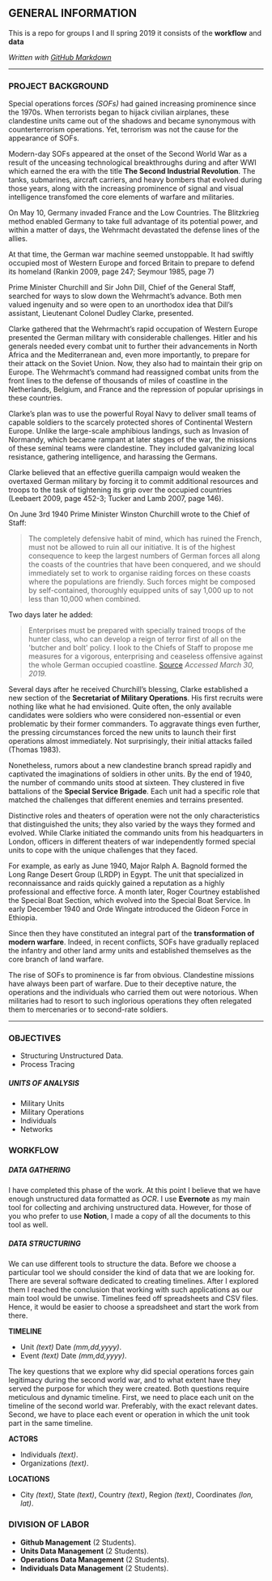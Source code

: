 ## GENERAL INFORMATION

This is a repo for groups I and II spring 2019 it consists of the **workflow** and **data** 

_Written with [GitHub Markdown](https://help.github.com/en/categories/writing-on-github)_

----
### PROJECT BACKGROUND

Special operations forces _(SOFs)_ had gained increasing prominence since the 1970s. When terrorists began to hijack civilian  airplanes, these clandestine units came out of the shadows and became synonymous with counterterrorism operations. Yet, terrorism was not the cause for the appearance of SOFs. 

Modern-day SOFs appeared at the onset of the Second World War as a result of the unceasing technological breakthroughs during and after WWI which earned the era with the title **The Second Industrial Revolution**. The tanks, submarines, aircraft carriers, and heavy bombers that evolved during those years, along with the increasing prominence of signal and visual intelligence transfomed the core elements of warfare and militaries. 

On May 10, Germany invaded France and the Low Countries. The Blitzkrieg method enabled Germany to take full advantage of its potential power, and within a matter of days, the Wehrmacht devastated the defense lines of the allies. 

At that time, the German war machine seemed unstoppable. It had swiftly occupied most of Western Europe and forced Britain to prepare to defend its homeland (Rankin 2009, page 247; Seymour 1985, page 7) 

Prime Minister Churchill and Sir John Dill, Chief of the General Staff, searched for ways to slow down the Wehrmacht’s advance. Both men valued ingenuity and so were open to an unorthodox idea that Dill’s assistant, Lieutenant Colonel Dudley Clarke, presented.

Clarke gathered that the Wehrmacht’s rapid occupation of Western Europe presented the German military with considerable challenges. Hitler and his generals needed every combat unit to further their advancements in North Africa and the Mediterranean and, even more importantly, to prepare for their attack on the Soviet Union. Now, they also had to maintain their grip on Europe. The Wehrmacht’s command had reassigned combat units from the front lines to the defense of thousands of miles of coastline in the Netherlands, Belgium, and France and the repression of popular uprisings in these countries.

Clarke’s plan was to use the powerful Royal Navy to deliver small teams of capable soldiers to the scarcely protected shores of Continental Western Europe. Unlike the large-scale amphibious landings, such as Invasion of Normandy, which became rampant at later stages of the war, the missions of these seminal teams were clandestine. They included galvanizing local resistance, gathering intelligence, and harassing the Germans.

Clarke believed that an effective guerilla campaign would weaken the overtaxed German military by forcing it to commit additional resources and troops to the task of tightening its grip over the occupied countries (Leebaert 2009, page 452-3; Tucker and Lamb 2007, page 146).

On June 3rd 1940 Prime Minister Winston Churchill wrote to the Chief of Staff:

> The completely defensive habit of mind, which has ruined the French, must not be allowed to ruin all our initiative. It is of the highest consequence to keep the largest numbers of German forces all along the coasts of the countries that have been conquered, and we should immediately set to work to organise raiding forces on these coasts where the populations are friendly. Such forces might be composed by self-contained, thoroughly equipped units of say 1,000 up to not less than 10,000 when combined.

Two days later he added:

> Enterprises must be prepared with specially trained troops of the hunter class, who can develop a reign of terror first of all on the 'butcher and bolt' policy. I look to the Chiefs of Staff to propose me measures for a vigorous, enterprising and ceaseless offensive against the whole German occupied coastline. [Source]( https://www.combinedops.com/No%201%20Commando.htm) _Accessed March 30, 2019._

Several days after he received Churchill’s blessing, Clarke established a new section of the **Secretariat of Military Operations**. His first recruits were nothing like what he had envisioned. Quite often, the only available candidates were soldiers who were considered non-essential or even problematic by their former commanders. To aggravate things even further, the pressing circumstances forced the new units to launch their first operations almost immediately. Not surprisingly, their initial attacks failed (Thomas 1983). 

Nonetheless, rumors about a new clandestine branch spread rapidly and captivated the imaginations of soldiers in other units. 
By the end of 1940, the number of commando units stood at sixteen. They clustered in five battalions of the **Special Service Brigade**. Each unit had a specific role that matched the challenges that different enemies and terrains presented. 

Distinctive roles and theaters of operation were not the only characteristics that distinguished the units; they also varied by the ways they formed and evolved. While Clarke initiated the commando units from his headquarters in London, officers in different theaters of war independently formed special units to cope with the unique challenges that they faced. 

For example, as early as June 1940, Major Ralph A. Bagnold formed the Long Range Desert Group (LRDP) in Egypt. The unit that specialized in reconnaissance and raids quickly gained a reputation as a highly professional and effective force. A month later, Roger Courtney established the Special Boat Section, which evolved into the Special Boat Service. In early December 1940 and Orde Wingate introduced the Gideon Force in Ethiopia.

Since then they have constituted an integral part of the **transformation of modern warfare**. Indeed, in recent conflicts, SOFs have gradually replaced the infantry and other land army units and established themselves as the core branch of land warfare.

The rise of SOFs to prominence is far from obvious. Clandestine missions have always been part of warfare. Due to their deceptive nature, the operations and the individuals who carried them out were notorious. When militaries had to resort to such inglorious operations they often relegated them to mercenaries or to second-rate soldiers. 

----
### OBJECTIVES

- Structuring Unstructured Data. 
- Process Tracing

##### UNITS OF ANALYSIS

- Military Units
- Military Operations
- Individuals
- Networks

### WORKFLOW

##### DATA GATHERING

I have completed this phase of the work. At this point I believe that we have enough unstructured data formatted as _OCR_. I use **Evernote** as my main tool for collecting and archiving unstructured data. However, for those of you who prefer to use **Notion**, I made a copy of all the documents to this tool as well.

##### DATA STRUCTURING 

We can use different tools to structure the data. Before we choose a particular tool we should consider the kind of data that we are looking for.
There are several software dedicated to creating timelines. After I explored them I reached the conclusion that working with such applications as our main tool would be unwise. Timelines feed off spreadsheets and CSV files. 
Hence, it would be easier to choose a spreadsheet and start the work from there.

**TIMELINE** 
- Unit _(text)_ Date _(mm,dd,yyyy)_.
- Event _(text)_ Date _(mm,dd,yyyy)_.

The key questions that we explore why did special operations forces gain legitimacy during the second world war, and to what extent have they served the purpose for which they were created. Both questions require meticulous and dynamic timeline.
First, we need to place each unit on the timeline of the second world war. Preferably, with the exact relevant dates.
Second, we have to place each event or operation in which the unit took part in the same timeline. 

**ACTORS** 
- Individuals _(text)_. 
- Organizations _(text)_.

**LOCATIONS** 
- City _(text)_, State _(text)_, Country _(text)_, Region _(text)_, Coordinates _(lon, lat)_.

### DIVISION OF LABOR

- **Github Management** (2 Students).
- **Units Data Management** (2 Students).
- **Operations Data Management** (2 Students).
- **Individuals Data Management** (2 Students). 
